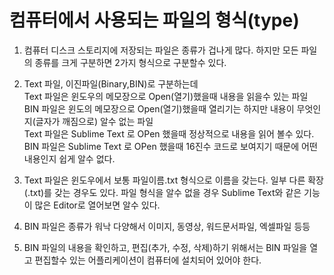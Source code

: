 # 컴퓨터에서 사용되는 파일의 형식(type)
1. 컴퓨터 디스크 스토리지에 저장되는 파일은 종류가 겁나게 많다. 하지만 모든 파일의 종류를 크게 구분하면 2가지 형식으로 구분할수 있다.
2. Text 파일, 이진파일(Binary,BIN)로 구분하는데  
Text 파일은 윈도우의 메모장으로 Open(열기)했을때 내용을 읽을수 있는 파일  
BIN 파일은 윈도의 메모장으로 Open(열기)했을때 열리기는 하지만 내용이 무엇인지(글자가 깨짐으로) 알수 없는 파일  
Text 파일은 Sublime Text 로 OPen 했을때 정상적으로 내용을 읽어 볼수 있다.  
BIN 파일은 Sublime Text 로 OPen 했을때 16진수 코드로 보여지기 때문에 어떤 내용인지 쉽게 알수 없다.

3. Text 파일은 윈도우에서 보통 파일이름.txt 형식으로 이름을 갖는다. 일부 다른 확장(.txt)를 갖는 경우도 있다. 파일 형식을 알수 없을 경우 Sublime Text와 같은 기능이 많은 Editor로 열어보면 알수 있다.
4. BIN 파일은 종류가 워낙 다양해서 이미지, 동영상, 워드문서파일, 엑셀파일 등등 
5. BIN 파일의 내용을 확인하고, 편집(추가, 수정, 삭제)하기 위해서는 BIN 파일을 열고 편집할수 있는 어플리케이션이 컴퓨터에 설치되어 있어야 한다.






